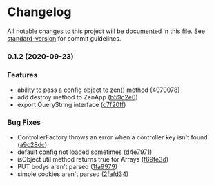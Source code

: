 # Changelog

All notable changes to this project will be documented in this file. See [standard-version](https://github.com/conventional-changelog/standard-version) for commit guidelines.

### 0.1.2 (2020-09-23)


### Features

* ability to pass a config object to zen() method ([4070078](https://github.com/sahachide/ZenTS/commit/4070078948350e5fb574b96b7100e8307d5ce793))
* add destroy method to ZenApp ([b59c2e0](https://github.com/sahachide/ZenTS/commit/b59c2e044537c215a4c219dbadf1dba8999df06f))
* export QueryString interface ([c7f20ff](https://github.com/sahachide/ZenTS/commit/c7f20ff5e6ecc37fd8f3fd5e9bb98606164051b6))


### Bug Fixes

* ControllerFactory throws an error when a controller key isn't found ([a9c28dc](https://github.com/sahachide/ZenTS/commit/a9c28dca28f90198b17f25967a0d414f6c734962))
* default config not loaded sometimes ([d4e7971](https://github.com/sahachide/ZenTS/commit/d4e79715d28ed187520fd2280c3e5cd7155e266c))
* isObject util method returns true for Arrays ([f69fe3d](https://github.com/sahachide/ZenTS/commit/f69fe3de6eb481ef8989cb5b18065cc63e1160dd))
* PUT bodys aren't parsed ([1fa9979](https://github.com/sahachide/ZenTS/commit/1fa9979e808130a6430def1b96ac420696c9dd49))
* simple cookies aren't parsed ([2fafd34](https://github.com/sahachide/ZenTS/commit/2fafd346c5ba91afc71bce682a8eb6f087a61063))

